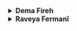 
<details>
  <summary><b>Dema Fireh</b></summary>

<details>
    <summary><b>Avanîya Lebatî</b></summary>

###  Kesê Yekemîn

#### Hekjimar

##### Erênî
Ez dibînim ko tu direcifî
Ez Şerlok Holmes im

##### Neyînî
Ne ji ber sermayê ez direcifim

#### Pirjimar

##### Erênî

##### Neyînî

###  Kesê Duyemîn

#### Erênî


#### Neyînî

###  Kesê Sêyemîn

#### Erênî

#### Neyînî
</details>

<details>
    <summary><b>Avanîya Tebatî</b></summary>

###  Kesê Yekemîn

#### Erênî


#### Neyînî


###  Kesê Duyemîn

#### Erênî


#### Neyînî

###  Kesê Sêyemîn

#### Erênî

Jê re heta îro jî, di nav kurdan de Zend-avesta jî tê gotin.
Hin caran ev peyv ji bo mirovên mirî jî tê gotin.
Katolîk ew kesî ji dêra katolîk, ango roma-katolîk, re tê gotin.
Tê gotin ku Küçük ji arşîvên Fransî nivîsaran werdigerîne û wekî nêrînan xwe diweşîne.
Tê gotin ku li ser matematîkê pirtûkeke mazin nivîsandiya.
Di nav xalkê de weke vegotinekê tê gotin ku "Şahmaran deh hezar sal jîn bû. "


#### Neyînî
</details>

<details>
    <summary><b>Avanîya Dançêker</b></summary>


###  Kesê Yekemîn

#### Erênî

#### Neyînî

###  Kesê Duyemîn

#### Erênî

#### Neyînî

###  Kesê Sêyemîn

#### Erênî

#### Neyînî
</details>
</details>

<details>
    <summary><b>Raveya Fermanî</b></summary>

#### Erênî

#### Neyînî
Bi ketina dijminê xwe kêfxweş nebe û bi terpilîna wî dilgeş nebe.

</details>
